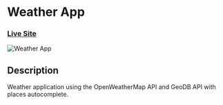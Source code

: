 # Weather App

### [Live Site](https://robertnjenga.github.io/react_weather_app/)

![Weather App](https://i.postimg.cc/Bvs66X67/weather01.png)

## Description
Weather application using the OpenWeatherMap API and GeoDB API with places autocomplete.
